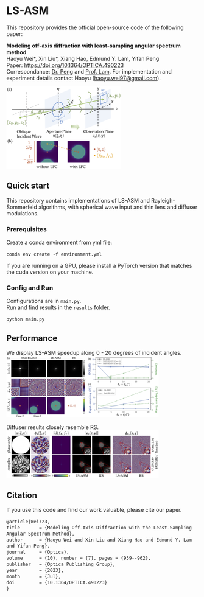 # LS-ASM
This repository provides the official open-source code of the following paper:

**Modeling off-axis diffraction with least-sampling angular spectrum method**\
Haoyu Wei*, Xin Liu*, Xiang Hao, Edmund Y. Lam, Yifan Peng\
Paper: https://doi.org/10.1364/OPTICA.490223 \
Correspondance: [Dr. Peng](https://www.eee.hku.hk/~evanpeng/) and [Prof. Lam](https://www.eee.hku.hk/~elam/). For implementation and experiment details contact Haoyu (haoyu.wei97@gmail.com).

<img src="documents/principles.png" alt="principle" width="300"/>

## Quick start
This repository contains implementations of LS-ASM and Rayleigh-Sommerfeld algorithms, with spherical wave input and thin lens and diffuser modulations.

### Prerequisites
Create a conda environment from yml file:
```
conda env create -f environment.yml
```
If you are running on a GPU, please install a PyTorch version that matches the cuda version on your machine.

### Config and Run
Configurations are in `main.py`.\
Run and find results in the `results` folder.
```
python main.py
```

## Performance
We display LS-ASM speedup along 0 - 20 degrees of incident angles.\
<img src="documents/results.png" alt="results" width="400">

Diffuser results closely resemble RS.\
<img src="documents/uniform-diffuser.png" alt="diffuser" width="400">

## Citation

If you use this code and find our work valuable, please cite our paper.
```
@article{Wei:23,
title       = {Modeling Off-Axis Diffraction with the Least-Sampling Angular Spectrum Method},
author      = {Haoyu Wei and Xin Liu and Xiang Hao and Edmund Y. Lam and Yifan Peng},
journal     = {Optica},
volume      = {10}, number = {7}, pages = {959--962},
publisher   = {Optica Publishing Group},
year        = {2023}, 
month       = {Jul}, 
doi         = {10.1364/OPTICA.490223}
}
```